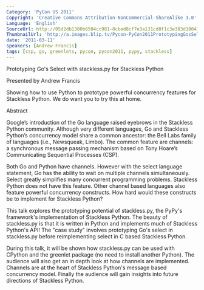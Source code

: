 ```yaml
---
Category: 'PyCon US 2011'
Copyright: 'Creative Commons Attribution-NonCommercial-ShareAlike 3.0'
Language: 'English'
SourceUrl: http://05d2db1380b6504cc981-8cbed8cf7e3a131cd8f1c3e383d10041.r93.cf2.rackcdn.com/pycon-us-2011/438_prototyping-go-s-select-with-stackless-py-for-stackless-python.mp4
ThumbnailUrl: 'http://a.images.blip.tv/Pycon-PyCon2011PrototypingGosSelectWithStacklesspyForStackless735.png'
date: '2011-03-11'
speakers: [Andrew Francis]
tags: [csp, go, greenlets, pycon, pycon2011, pypy, stackless]
---
```

Prototyping Go's Select with stackless.py for Stackless Python

Presented by Andrew Francis

Showing how to use Python to prototype powerful concurrency features for
Stackless Python. We do want you to try this at home.

Abstract

Google’s introduction of the Go language raised eyebrows in the Stackless
Python community. Although very different languages, Go and Stackless Python’s
concurrency model share a common ancestor: the Bell Labs family of languages
(i.e., Newsqueak, Limbo). The common feature are channels: a synchronous
message passing mechanism based on Tony Hoare’s Communicating Sequential
Processes (CSP).

Both Go and Python have channels. However with the select language statement,
Go has the ability to wait on multiple channels simultaneously. Select greatly
simplifies many concurrent programming problems. Stackless Python does not
have this feature. Other channel based languages also feature powerful
concurrency constructs. How hard would these constructs be to implement for
Stackless Python?

This talk explores the prototyping potential of stackless.py, the PyPy's
framework's implementation of Stackless Python. The beauty of stackless.py is
that it is written in Python and implements much of Stackless Python's API!
The "case study" involves prototyping Go's select in stackless.py before
reimplementing select in C based Stackless Python.

During this talk, it will be shown how stackless.py can be used with CPython
and the greenlet package (no need to install another Python). The audience
will also get an in depth look at how channels are implemented. Channels are
at the heart of Stackless Python's message based concurrency model. Finally
the audience will gain insights into future directions of Stackless Python.

